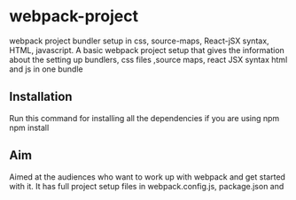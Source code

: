 # webpack-project
webpack project bundler setup in css, source-maps, React-jSX syntax, HTML, javascript.
A basic webpack project setup that gives the information about the setting up bundlers, css files ,source maps, react JSX syntax html and js in one bundle

## Installation
  Run this command for installing all the dependencies if you are using npm
    npm install 
    
## Aim
 Aimed at the audiences who want to work up with webpack and get started with it. It has full project setup files in webpack.config.js, package.json and
 


